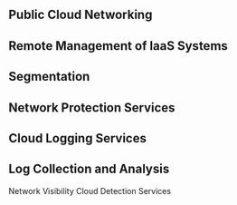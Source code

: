 ## Public Cloud Networking
## Remote Management of IaaS Systems
## Segmentation
## Network Protection Services
## Cloud Logging Services
## Log Collection and Analysis
Network Visibility
Cloud Detection Services
